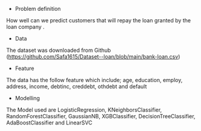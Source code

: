 * Problem definition

How well can we predict customers that will repay the loan granted by the loan company .

*  Data

The dataset was downloaded from Github (https://github.com/Safa1615/Dataset--loan/blob/main/bank-loan.csv)

* Feature 

The data has the follow feature which include; age, education,	employ,	address,	income,	debtinc,	creddebt,	othdebt and	default

* Modelling

The Model used are LogisticRegression, KNeighborsClassifier, RandomForestClassifier, GaussianNB, XGBClassifier, DecisionTreeClassifier, AdaBoostClassifier and LinearSVC
